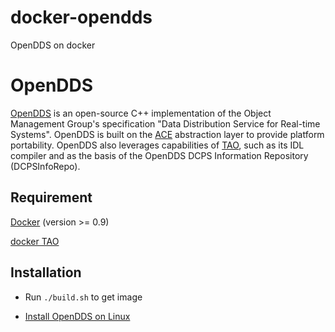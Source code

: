 docker-opendds
==============

OpenDDS on docker

OpenDDS 
======== 

[OpenDDS](http://www.opendds.org/) is an open-source C++
implementation of the Object Management Group's specification "Data
Distribution Service for Real-time Systems". OpenDDS is built on the
[ACE](http://www.dre.vanderbilt.edu/~schmidt/ACE-overview.html)
abstraction layer to provide platform portability. OpenDDS also
leverages capabilities of
[TAO](http://www.dre.vanderbilt.edu/~schmidt/TAO-overview.html), such
as its IDL compiler and as the basis of the OpenDDS DCPS Information
Repository (DCPSInfoRepo).

Requirement
-----------
[Docker](https://docs.docker.com/installation/#installation) (version >= 0.9)

[docker TAO](https://github.com/larry-fuy/docker-TAO)

Installation
-----------

* Run ```./build.sh``` to get image

* [Install OpenDDS on Linux](http://www.opendds.org/building.html)


